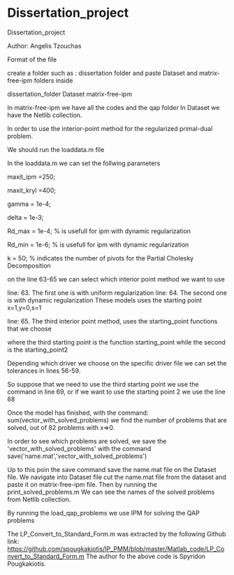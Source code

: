 # Dissertation_project
Dissertation_project

Author: Angelis Tzouchas

Format of the file

create a folder such as : dissertation folder and paste Dataset and matrix-free-ipm folders inside

dissertation_folder
	Dataset
	matrix-free-ipm


In matrix-free-ipm we have all the codes and the qap folder
In Dataset we have the Netlib collection.


In order to use the interior-point method for the regularized primal-dual problem.

We should run the loaddata.m file

In the loaddata.m we can set the follwing parameters


maxit_ipm =250;

maxit_kryl =400;

gamma = 1e-4; 

delta = 1e-3;

Rd_max = 1e-4; % is usefull for ipm with dynamic regularization

Rd_min = 1e-6; % is usefull for ipm with dynamic regularization

k = 50; % indicates the number of pivots for the Partial Cholesky Decomposition

on the line 63-65 we can select which interior point method we want to use

line: 63. The first one is with uniform regularization
line: 64. The second one is with dynamic regularization
These models uses the starting point x=1,y=0,s=1

line: 65. The third interior point method, uses the starting_point functions that we choose


where the third starting point is the function starting_point while the second is the starting_point2

Depending which driver we choose on the specific driver file we can set the tolerances
in lines 56-59.


So suppose that we need to use the third starting point we use the command
in line 69, or if we want to use the starting point 2 we use the line 68

Once the model has finished, with the command: sum(vector_with_solved_problems)
we find the number of problems that are solved, out of 82 problems with x=>0.

In order to see which problems are solved, we save the 'vector_with_solved_problems'
with the command save('name.mat','vector_with_solved_problems')

Up to this poin the save command save the name.mat file on the Dataset file. 
We navigate into Dataset file cut the name.mat file from the dataset and paste it on
matrix-free-ipm file. Then by running the print_solved_problems.m 
We can see the names of the solved problems from Netlib collection.

By running the load_qap_problems we use IPM  for solving the QAP problems

The LP_Convert_to_Standard_Form.m was extracted by the following Github link: https://github.com/spougkakiotis/IP_PMM/blob/master/Matlab_code/LP_Convert_to_Standard_Form.m
The author fo the above code is Spyridon Pougkakiotis.
